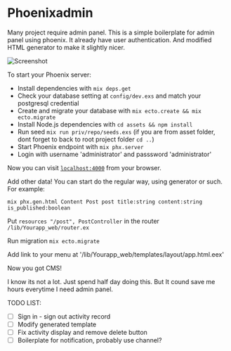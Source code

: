 # Phoenixadmin

Many project require admin panel. This is a simple boilerplate for admin panel using phoenix. It already have user authentication. And modified HTML generator to make it slightly nicer. 

![Screenshot](https://s33.postimg.cc/4h4nkj89b/Screen_Shot_2018-07-04_at_2.49.57_PM.png)

To start your Phoenix server:

  * Install dependencies with `mix deps.get`
  * Check your database setting at `config/dev.exs` and match your postgresql credential
  * Create and migrate your database with `mix ecto.create && mix ecto.migrate`
  * Install Node.js dependencies with `cd assets && npm install`
  * Run seed `mix run priv/repo/seeds.exs` (if you are from asset folder, dont forget to back to root project folder `cd ..`)
  * Start Phoenix endpoint with `mix phx.server`
  * Login with username 'administrator' and passsword 'administrator'

Now you can visit [`localhost:4000`](http://localhost:4000) from your browser.


Add other data!
You can start do the regular way, using generator or such. For example:

`mix phx.gen.html Content Post post title:string content:string is_published:boolean`

Put `resources "/post", PostController` in the router `/lib/Yourapp_web/router.ex`

Run migration `mix ecto.migrate`

Add link to your menu at '/lib/Yourapp_web/templates/layout/app.html.eex'

Now you got CMS!


I know its not a lot. Just spend half day doing this. But It cound save me hours everytime I need admin panel.



TODO LIST:
- [ ] Sign in - sign out activity record
- [ ] Modify generated template
- [ ] Fix activity display and remove delete button
- [ ] Boilerplate for notification, probably use channel?